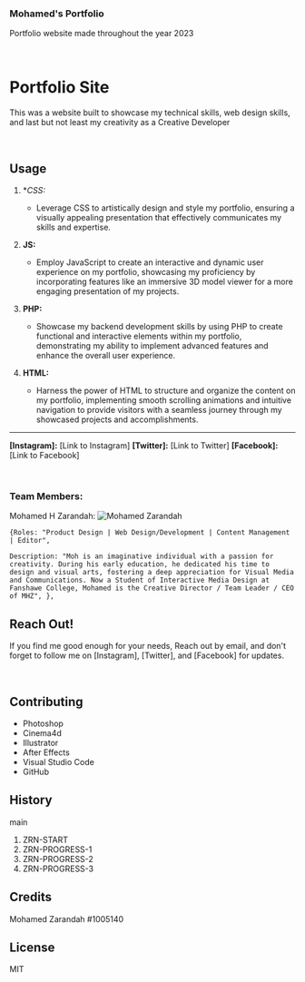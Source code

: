 ### Mohamed's Portfolio
Portfolio website made throughout the year 2023

<br>

# Portfolio Site
 This was a website built to showcase my technical skills, web design skills, and last but not least my creativity as a Creative Developer

<br>

## Usage

1. **CSS:*
   - Leverage CSS to artistically design and style my portfolio, ensuring a visually appealing presentation that effectively communicates my skills and expertise.

2. **JS:**
   - Employ JavaScript to create an interactive and dynamic user experience on my portfolio, showcasing my proficiency by incorporating features like an immersive 3D model viewer for a more engaging presentation of my projects.

3. **PHP:**
   - Showcase my backend development skills by using PHP to create functional and interactive elements within my portfolio, demonstrating my ability to implement advanced features and enhance the overall user experience.

4. **HTML:**
   - Harness the power of HTML to structure and organize the content on my portfolio, implementing smooth scrolling animations and intuitive navigation to provide visitors with a seamless journey through my showcased projects and accomplishments.
---

**[Instagram]:** [Link to Instagram]
**[Twitter]:** [Link to Twitter]
**[Facebook]:** [Link to Facebook]

<br>

### Team Members:

Mohamed H Zarandah: 
    ![Mohamed Zarandah](images/pic-of-me.jpg)
    
    {Roles: "Product Design | Web Design/Development | Content Management | Editor",

    Description: "Moh is an imaginative individual with a passion for creativity. During his early education, he dedicated his time to design and visual arts, fostering a deep appreciation for Visual Media and Communications. Now a Student of Interactive Media Design at Fanshawe College, Mohamed is the Creative Director / Team Leader / CEO of MHZ", },

<be>

## Reach Out!

If you find me good enough for your needs, Reach out by email, and don't forget to follow me on [Instagram], [Twitter], and [Facebook] for updates.

<br>

## Contributing
* Photoshop
* Cinema4d
* Illustrator
* After Effects
* Visual Studio Code
* GitHub

## History
main
1. ZRN-START
2. ZRN-PROGRESS-1
3. ZRN-PROGRESS-2
4. ZRN-PROGRESS-3

## Credits

Mohamed Zarandah #1005140
<br>

## License
MIT
